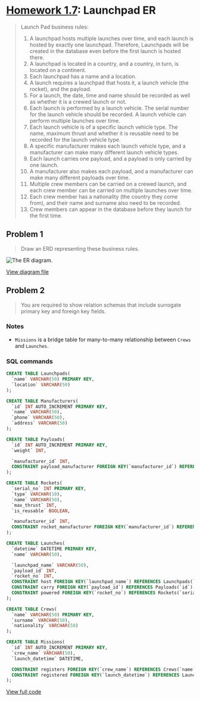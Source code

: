 # [Homework 1.7](https://github.com/hendraanggrian/IIT-CS425/blob/assets/assignments/hw1_7.pdf): Launchpad ER

> Launch Pad business rules:
>
> 1. A launchpad hosts multiple launches over time, and each launch is hosted by
  exactly one launchpad. Therefore, Launchpads will be created in the database
  even before the first launch is hosted there.
> 2. A launchpad is located in a country, and a country, in turn, is located on
  a continent.
> 3. Each launchpad has a name and a location.
> 4. A launch requires a launchpad that hosts it, a launch vehicle (the rocket),
  and the payload.
> 5. For a launch, the date, time and name should be recorded as well as whether
  it is a crewed launch or not.
> 6. Each launch is performed by a launch vehicle. The serial number for the
  launch vehicle should be recorded. A launch vehicle can perform multiple
  launches over time.
> 7. Each launch vehicle is of a specific launch vehicle type. The name, maximum
  thrust and whether it is reusable need to be recorded for the launch vehicle
  type.
> 8. A specific manufacturer makes each launch vehicle type, and a manufacturer
  can make many different launch vehicle types.
> 9. Each launch carries one payload, and a payload is only carried by one
  launch.
> 10. A manufacturer also makes each payload, and a manufacturer can make many
  different payloads over time.
> 11. Multiple crew members can be carried on a crewed launch, and each crew
  member can be carried on multiple launches over time.
> 12. Each crew member has a nationality (the country they come from), and their
  name and surname also need to be recorded.
> 13. Crew members can appear in the database before they launch for the first
  time.

## Problem 1

> Draw an ERD representing these business rules.

![The ER diagram.](https://github.com/hendraanggrian/IIT-CS425/raw/assets/launchpad-er/er.png)

[View diagram file](https://github.com/hendraanggrian/IIT-CS425/blob/main/launchpad-er/er.drawio)

## Problem 2

> You are required to show relation schemas that include surrogate primary key
  and foreign key fields.

### Notes

- `Missions` is a bridge table for many-to-many relationship between `Crews`
  and `Launches`.

### SQL commands

```sql
CREATE TABLE Launchpads(
  `name` VARCHAR(50) PRIMARY KEY,
  `location` VARCHAR(50)
);

CREATE TABLE Manufacturers(
  `id` INT AUTO_INCREMENT PRIMARY KEY,
  `name` VARCHAR(50),
  `phone` VARCHAR(50),
  `address` VARCHAR(50)
);

CREATE TABLE Payloads(
  `id` INT AUTO_INCREMENT PRIMARY KEY,
  `weight` INT,

  `manufacturer_id` INT,
  CONSTRAINT payload_manufacturer FOREIGN KEY(`manufacturer_id`) REFERENCES Manufacturers(`id`)
);

CREATE TABLE Rockets(
  `serial_no` INT PRIMARY KEY,
  `type` VARCHAR(10),
  `name` VARCHAR(50),
  `max_thrust` INT,
  `is_reusable` BOOLEAN,

  `manufacturer_id` INT,
  CONSTRAINT rocket_manufacturer FOREIGN KEY(`manufacturer_id`) REFERENCES Manufacturers(`id`)
);

CREATE TABLE Launches(
  `datetime` DATETIME PRIMARY KEY,
  `name` VARCHAR(50),

  `launchpad_name` VARCHAR(50),
  `payload_id` INT,
  `rocket_no` INT,
  CONSTRAINT host FOREIGN KEY(`launchpad_name`) REFERENCES Launchpads(`name`),
  CONSTRAINT carry FOREIGN KEY(`payload_id`) REFERENCES Payloads(`id`),
  CONSTRAINT powered FOREIGN KEY(`rocket_no`) REFERENCES Rockets(`serial_no`)
);

CREATE TABLE Crews(
  `name` VARCHAR(50) PRIMARY KEY,
  `surname` VARCHAR(50),
  `nationality` VARCHAR(50)
);

CREATE TABLE Missions(
  `id` INT AUTO_INCREMENT PRIMARY KEY,
  `crew_name` VARCHAR(50),
  `launch_datetime` DATETIME,

  CONSTRAINT registers FOREIGN KEY(`crew_name`) REFERENCES Crews(`name`),
  CONSTRAINT registered FOREIGN KEY(`launch_datetime`) REFERENCES Launches(`datetime`)
);
```

[View full code](https://github.com/hendraanggrian/IIT-CS425/blob/main/launchpad-er/initialize.sql)
